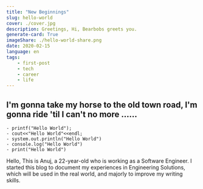 ```yaml
---
title: "New Beginnings"
slug: hello-world
cover: ./cover.jpg
description: Greetings, Hi, Bearbobs greets you.  
generate-card: True
imageShare: ./hello-world-share.png
date: 2020-02-15
language: en
tags:
    - first-post
    - tech
    - career
    - life
---
```



## I'm gonna take my horse to the old town road, I'm gonna ride 'til I can't no more ......

```
- printf("Hello World");
- cout<<"Hello World"<<endl;
- system.out.println("Hello World")
- console.log("Hello World")
- print("Hello World")
```

Hello, This is Anuj, a 22-year-old who is working as a Software Engineer.
I started this blog to document my experiences in Engineering Solutions,
which will be used in the real world, and majorly to improve my writing skills.